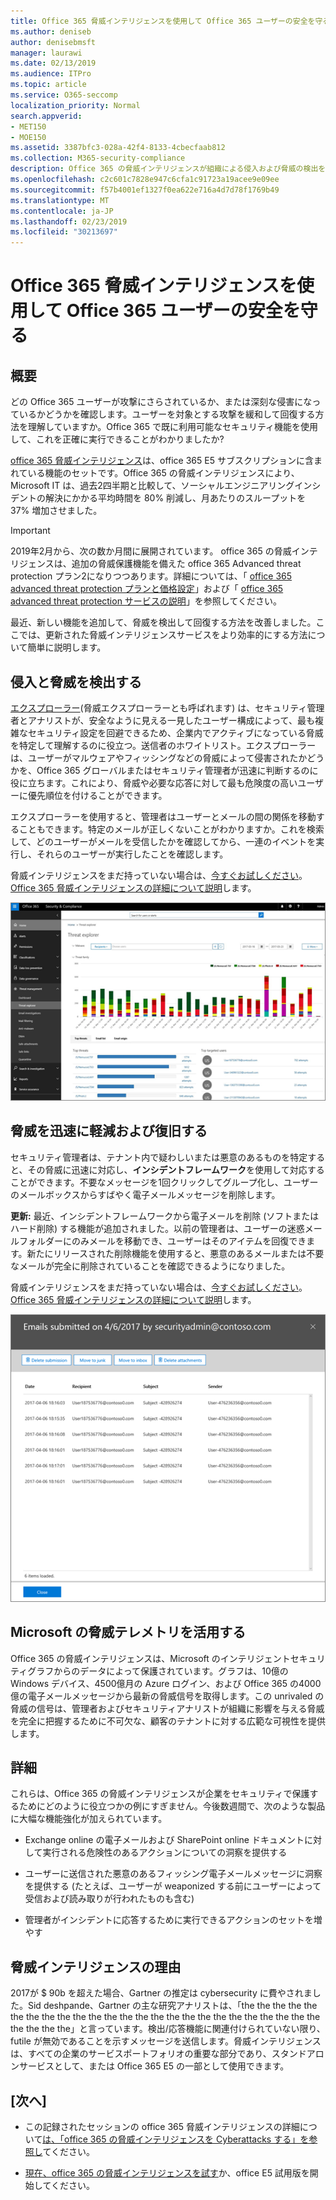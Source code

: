 ```yaml
---
title: Office 365 脅威インテリジェンスを使用して Office 365 ユーザーの安全を守る
ms.author: deniseb
author: denisebmsft
manager: laurawi
ms.date: 02/13/2019
ms.audience: ITPro
ms.topic: article
ms.service: O365-seccomp
localization_priority: Normal
search.appverid:
- MET150
- MOE150
ms.assetid: 3387bfc3-028a-42f4-8133-4cbecfaab812
ms.collection: M365-security-compliance
description: Office 365 の脅威インテリジェンスが組織による侵入および脅威の検出を支援し、脅威から迅速に軽減および回復できるようにする方法について説明します。
ms.openlocfilehash: c2c601c7828e947c6cfa1c91723a19acee9e09ee
ms.sourcegitcommit: f57b4001ef1327f0ea622e716a4d7d78f1769b49
ms.translationtype: MT
ms.contentlocale: ja-JP
ms.lasthandoff: 02/23/2019
ms.locfileid: "30213697"
---
```

# <a name="keep-your-office-365-users-safe-with-office-365-threat-intelligence"></a>Office 365 脅威インテリジェンスを使用して Office 365 ユーザーの安全を守る

## <a name="overview"></a>概要

どの Office 365 ユーザーが攻撃にさらされているか、または深刻な侵害になっているかどうかを確認します。ユーザーを対象とする攻撃を緩和して回復する方法を理解していますか。Office 365 で既に利用可能なセキュリティ機能を使用して、これを正確に実行できることがわかりましたか? 
  
[office 365 脅威インテリジェンス](office-365-ti.md)は、office 365 E5 サブスクリプションに含まれている機能のセットです。Office 365 の脅威インテリジェンスにより、Microsoft IT は、過去2四半期と比較して、ソーシャルエンジニアリングインシデントの解決にかかる平均時間を 80% 削減し、月あたりのスループットを 37% 増加させました。 

> [!IMPORTANT]
> 2019年2月から、次の数か月間に展開されています。 office 365 の脅威インテリジェンスは、追加の脅威保護機能を備えた office 365 Advanced threat protection プラン2になりつつあります。詳細については、「 [office 365 advanced threat protection プランと価格設定](https://products.office.com/exchange/advance-threat-protection)」および「 [office 365 advanced threat protection サービスの説明](https://docs.microsoft.com/office365/servicedescriptions/office-365-advanced-threat-protection-service-description)」を参照してください。
  
最近、新しい機能を追加して、脅威を検出して回復する方法を改善しました。ここでは、更新された脅威インテリジェンスサービスをより効率的にする方法について簡単に説明します。
  
## <a name="detect-intrusions-and-threats"></a>侵入と脅威を検出する

[エクスプローラー](use-explorer-in-security-and-compliance.md)(脅威エクスプローラーとも呼ばれます) は、セキュリティ管理者とアナリストが、安全なように見える一見したユーザー構成によって、最も複雑なセキュリティ設定を回避できるため、企業内でアクティブになっている脅威を特定して理解するのに役立つ。送信者のホワイトリスト。エクスプローラーは、ユーザーがマルウェアやフィッシングなどの脅威によって侵害されたかどうかを、Office 365 グローバルまたはセキュリティ管理者が迅速に判断するのに役に立ちます。これにより、脅威や必要な応答に対して最も危険度の高いユーザーに優先順位を付けることができます。 
  
エクスプローラーを使用すると、管理者はユーザーとメールの間の関係を移動することもできます。特定のメールが正しくないことがわかりますか。これを検索して、どのユーザーがメールを受信したかを確認してから、一連のイベントを実行し、それらのユーザーが実行したことを確認します。

脅威インテリジェンスをまだ持っていない場合は、[今すぐお試しください](https://aka.ms/tryo365threatintel3)。[Office 365 脅威インテリジェンスの詳細について説明](https://aka.ms/readmoreabouto365threatintel)します。
  
![Office 365 の脅威エクスプローラーのスクリーンショット、マルウェアファミリによる色分け](media/591338dd-252a-437d-b5f2-87aa42e74b0c.png)
  
## <a name="quickly-mitigate-and-recover-from-threats"></a>脅威を迅速に軽減および復旧する

セキュリティ管理者は、テナント内で疑わしいまたは悪意のあるものを特定すると、その脅威に迅速に対応し、**インシデントフレームワーク**を使用して対応することができます。不要なメッセージを1回クリックしてグループ化し、ユーザーのメールボックスからすばやく電子メールメッセージを削除します。 
  
 **更新:** 最近、インシデントフレームワークから電子メールを削除 (ソフトまたはハード削除) する機能が追加されました。以前の管理者は、ユーザーの迷惑メールフォルダーにのみメールを移動でき、ユーザーはそのアイテムを回復できます。新たにリリースされた削除機能を使用すると、悪意のあるメールまたは不要なメールが完全に削除されていることを確認できるようになりました。 
  
脅威インテリジェンスをまだ持っていない場合は、[今すぐお試しください](https://aka.ms/tryo365threatintel3)。[Office 365 脅威インテリジェンスの詳細について説明](https://aka.ms/readmoreabouto365threatintel)します。
  
![インシデント修復の電子メールリストのスクリーンショット](media/9d8452d3-d8d2-4b26-81f9-76396e08dd17.png)
  
## <a name="leverage-the-threat-telemetry-of-microsoft"></a>Microsoft の脅威テレメトリを活用する

Office 365 の脅威インテリジェンスは、Microsoft のインテリジェントセキュリティグラフからのデータによって保護されています。グラフは、10億の Windows デバイス、4500億月の Azure ログイン、および Office 365 の4000億の電子メールメッセージから最新の脅威信号を取得します。この unrivaled の脅威の信号は、管理者およびセキュリティアナリストが組織に影響を与える脅威を完全に把握するために不可欠な、顧客のテナントに対する広範な可視性を提供します。 
  
## <a name="more-to-come"></a>詳細

これらは、Office 365 の脅威インテリジェンスが企業をセキュリティで保護するためにどのように役立つかの例にすぎません。今後数週間で、次のような製品に大幅な機能強化が加えられています。
  
- Exchange online の電子メールおよび SharePoint online ドキュメントに対して実行される危険性のあるアクションについての洞察を提供する
    
- ユーザーに送信された悪意のあるフィッシング電子メールメッセージに洞察を提供する (たとえば、ユーザーが weaponized する前にユーザーによって受信および読み取りが行われたものも含む)
    
- 管理者がインシデントに応答するために実行できるアクションのセットを増やす
    
## <a name="why-threat-intelligence"></a>脅威インテリジェンスの理由

2017が $ 90b を超えた場合、Gartner の推定は cybersecurity に費やされました。Sid deshpande、Gartner の主な研究アナリストは、「the the the the the the the the the the the the the the the the the the the the the the the the the the the the the」と言っています。検出/応答機能に関連付けられていない限り、futile が無効であることを示すメッセージを送信します。脅威インテリジェンスは、すべての企業のサービスポートフォリオの重要な部分であり、スタンドアロンサービスとして、または Office 365 E5 の一部として使用できます。
  
## <a name="whats-next"></a>[次へ]

- この記録されたセッションの office 365 脅威インテリジェンスの詳細について[は、「office 365 の脅威インテリジェンスを Cyberattacks する」を参照し](https://myignite.microsoft.com/videos/53723)てください。
    
- [現在、office 365 の脅威インテリジェンスを試す](https://aka.ms/tryo365threatintel3)か、office E5 試用版を開始してください。 
    

